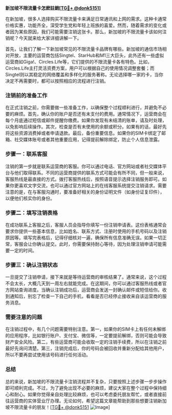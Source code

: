 **新加坡不限流量卡怎麽註銷[[TG💪+ @donk5151](https://t.me/s/donk5151)]**

在新加坡，很多人选择购买不限流量卡来满足日常通讯和上网的需求。这种卡通常价格实惠，功能齐全，深受学生党和年轻上班族的喜爱。然而，随着需求的变化或者因为某些原因，我们可能需要注销这张卡。那么，新加坡的不限流量卡该如何注销呢？今天就来给大家详细讲解一下。

首先，让我们了解一下新加坡常见的不限流量卡品牌有哪些。新加坡的通信市场相对开放，主要的运营商包括Singtel、StarHub和M1三大巨头，此外还有一些虚拟运营商如Giga!、Circles.Life等，它们提供的不限流量卡各有特色。比如，Circles.Life主打灵活资费方案，用户可以根据自己的使用情况调整套餐；而Singtel则以其稳定的网络覆盖和多样化的服务著称。无论选择哪一家的卡，当你决定不再需要时，都可以按照相应的流程进行注销。

### 注销前的准备工作

在正式注销之前，你需要做一些准备工作，以确保整个过程顺利进行，并避免不必要的麻烦。首先，确认你的账户是否还有未支付的费用。通常情况下，运营商会在每个月底通过短信或邮件提醒你缴费。如果你发现有未结清的账单，请及时处理，以免影响后续操作。其次，检查是否有未使用的余额或积分。如果有的话，最好先将这些资源消费掉或者申请退款。最后，备份重要信息。如果你的SIM卡绑定了邮箱、社交媒体账号或者其他重要应用，记得提前解除绑定，防止个人信息泄露。

### 步骤一：联系客服

注销的第一步就是联系运营商的客服。你可以通过电话、官方网站或者社交媒体平台与他们取得联系。不同的运营商提供的联系方式可能会有所不同，但一般来说，客服热线是最直接的方式。拨打客服热线后，按照语音提示选择注销服务即可。如果你更喜欢文字交流，也可以通过官方网站上的在线客服系统提交注销请求。需要注意的是，在与客服沟通时，要准备好相关的身份证明文件（如身份证复印件），以便他们核实你的身份。

### 步骤二：填写注销表格

在成功联系上客服之后，客服人员会指导你填写一份注销申请表。这份表格通常会要求你提供一些基本信息，比如姓名、联系方式、注册时使用的手机号码以及注销原因等。填写完表格后，记得仔细核对一遍，确保所有信息准确无误。如果一切正常，客服会让你确认提交。此时，你需要保持耐心等待，因为处理注销申请可能需要一定的时间。

### 步骤三：确认注销状态

一旦提交了注销申请，接下来就是等待运营商的审核结果了。通常来说，这个过程不会太长，大概几天到一周左右就能完成。在这期间，你可以通过客服热线或者官方网站查询进度。当确认注销成功后，运营商会发送一封确认邮件或短信给你。收到通知后，别忘了检查一下自己的手机，看看是否已经停止接收来自该运营商的服务消息。

### 需要注意的问题

在注销过程中，有几个问题需要特别注意。第一，如果你的SIM卡上有任何未解绑的应用程序，比如银行账户、支付宝、微信等，一定要提前解绑，否则可能会导致财产安全风险。第二，有些运营商可能会收取一定的注销手续费，所以在注销之前最好先询问清楚。第三，注销完成后，你的号码会被回收并重新分配给其他用户，所以不要再尝试使用该号码进行任何活动。

### 总结

总的来说，新加坡的不限流量卡注销流程并不复杂，只要按照上述步骤一步步操作即可顺利完成。不过，为了避免出现不必要的麻烦，建议大家在整个过程中保持细心和耐心。如果你觉得亲自处理比较麻烦，也可以考虑委托朋友帮忙，或者直接前往运营商的实体营业厅办理。无论如何，希望这篇文章能帮助到那些想要注销新加坡不限流量卡的朋友！[[TG💪+ @donk5151](https://t.me/s/donk5151) ![Image](https://i.postimg.cc/rwNCRYN7/Snipaste-2025-04-30-17-27-05.png)]